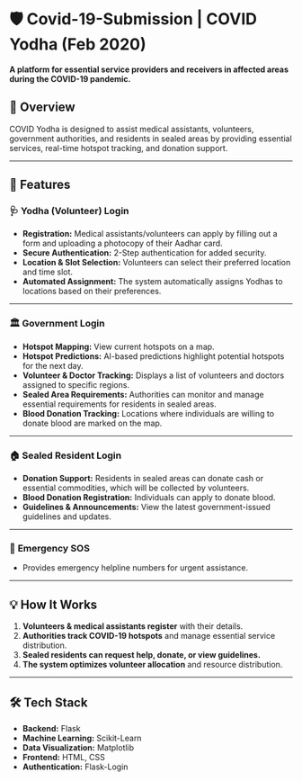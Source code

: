 # 🛡️ Covid-19-Submission | COVID Yodha (Feb 2020)

**A platform for essential service providers and receivers in affected areas during the COVID-19 pandemic.**  

## 🔹 Overview  
COVID Yodha is designed to assist medical assistants, volunteers, government authorities, and residents in sealed areas by providing essential services, real-time hotspot tracking, and donation support.  

---

## 🚀 Features  

### 🩺 **Yodha (Volunteer) Login**  
- **Registration:** Medical assistants/volunteers can apply by filling out a form and uploading a photocopy of their Aadhar card.  
- **Secure Authentication:** 2-Step authentication for added security.  
- **Location & Slot Selection:** Volunteers can select their preferred location and time slot.  
- **Automated Assignment:** The system automatically assigns Yodhas to locations based on their preferences.  

---

### 🏛 **Government Login**  
- **Hotspot Mapping:** View current hotspots on a map.  
- **Hotspot Predictions:** AI-based predictions highlight potential hotspots for the next day.  
- **Volunteer & Doctor Tracking:** Displays a list of volunteers and doctors assigned to specific regions.  
- **Sealed Area Requirements:** Authorities can monitor and manage essential requirements for residents in sealed areas.  
- **Blood Donation Tracking:** Locations where individuals are willing to donate blood are marked on the map.  

---

### 🏠 **Sealed Resident Login**  
- **Donation Support:** Residents in sealed areas can donate cash or essential commodities, which will be collected by volunteers.  
- **Blood Donation Registration:** Individuals can apply to donate blood.  
- **Guidelines & Announcements:** View the latest government-issued guidelines and updates.  

---

### 🚨 **Emergency SOS**  
- Provides emergency helpline numbers for urgent assistance.  

---

## 💡 How It Works  
1. **Volunteers & medical assistants register** with their details.  
2. **Authorities track COVID-19 hotspots** and manage essential service distribution.  
3. **Sealed residents can request help, donate, or view guidelines.**  
4. **The system optimizes volunteer allocation** and resource distribution.  

---

## 🛠 Tech Stack  
- **Backend:** Flask  
- **Machine Learning:** Scikit-Learn  
- **Data Visualization:** Matplotlib  
- **Frontend:** HTML, CSS  
- **Authentication:** Flask-Login  
